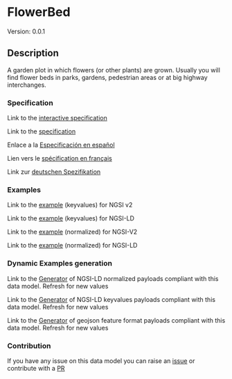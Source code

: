 # FlowerBed
Version: 0.0.1

## Description 

A garden plot in which flowers (or other plants) are grown. Usually you will find flower beds in parks, gardens, pedestrian areas or at big highway interchanges.
### Specification

Link to the [interactive specification](https://swagger.lab.fiware.org/?url=https://github.com/smart-data-models/dataModel.ParksAndGardens/blob/master/FlowerBed/swagger.yaml)

Link to the [specification](https://github.com/smart-data-models/dataModel.ParksAndGardens/blob/master/FlowerBed/doc/spec.md)

Enlace a la [Especificación en español](https://github.com/smart-data-models/dataModel.ParksAndGardens/blob/master/FlowerBed/doc/spec_ES.md)

Lien vers le [spécification en français](https://github.com/smart-data-models/dataModel.ParksAndGardens/blob/master/FlowerBed/doc/spec_FR.md)

Link zur [deutschen Spezifikation](https://github.com/smart-data-models/dataModel.ParksAndGardens/blob/master/FlowerBed/doc/spec_DE.md)
### Examples

Link to the [example](https://github.com/smart-data-models/dataModel.ParksAndGardens/blob/master/FlowerBed/examples/example.json) (keyvalues) for NGSI v2

Link to the [example](https://github.com/smart-data-models/dataModel.ParksAndGardens/blob/master/FlowerBed/examples/example.jsonld) (keyvalues) for NGSI-LD

Link to the [example](https://github.com/smart-data-models/dataModel.ParksAndGardens/blob/master/FlowerBed/examples/example-normalized.json) (normalized) for NGSI-V2

Link to the [example](https://github.com/smart-data-models/dataModel.ParksAndGardens/blob/master/FlowerBed/examples/example-normalized.jsonld) (normalized) for NGSI-LD
### Dynamic Examples generation

Link to the [Generator](https://smartdatamodels.org/extra/ngsi-ld_generator.php?schemaUrl=https://raw.githubusercontent.com/smart-data-models/dataModel.ParksAndGardens/master/FlowerBed/schema.json&email=info@smartdatamodels.org) of NGSI-LD normalized payloads compliant with this data model. Refresh for new values

Link to the [Generator](https://smartdatamodels.org/extra/ngsi-ld_generator_keyvalues.php?schemaUrl=https://raw.githubusercontent.com/smart-data-models/dataModel.ParksAndGardens/master/FlowerBed/schema.json&email=info@smartdatamodels.org) of NGSI-LD keyvalues payloads compliant with this data model. Refresh for new values

Link to the [Generator](https://smartdatamodels.org/extra/geojson_features_generator_v1.0.php?schemaUrl=https://raw.githubusercontent.com/smart-data-models/dataModel.ParksAndGardens/master/FlowerBed/schema.json&email=info@smartdatamodels.org) of geojson feature format payloads compliant with this data model. Refresh for new values
### Contribution

 If you have any issue on this data model you can raise an [issue](https://github.com/smart-data-models/dataModel.ParksAndGardens/issues)  or contribute with a [PR](https://github.com/smart-data-models/dataModel.ParksAndGardens/pulls)